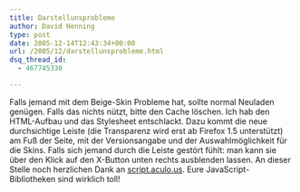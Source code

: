 ```yaml
---
title: Darstellunsprobleme
author: David Henning
type: post
date: 2005-12-14T12:43:34+00:00
url: /2005/12/darstellunsprobleme.html
dsq_thread_id:
  - 467745330

---
```

Falls jemand mit dem Beige-Skin Probleme hat, sollte normal Neuladen genügen. Falls das nichts nützt, bitte den Cache löschen. Ich hab den HTML-Aufbau und das Stylesheet entschlackt. Dazu kommt die neue durchsichtige Leiste (die Transparenz wird erst ab Firefox 1.5 unterstützt) am Fuß der Seite, mit der Versionsangabe und der Auswahlmöglichkeit für die Skins. Falls sich jemand durch die Leiste gestört fühlt: man kann sie über den Klick auf den X-Button unten rechts ausblenden lassen. An dieser Stelle noch herzlichen Dank an [script.aculo.us][1]. Eure JavaScript-Bibliotheken sind wirklich toll!

 [1]: http://script.aculo.us/